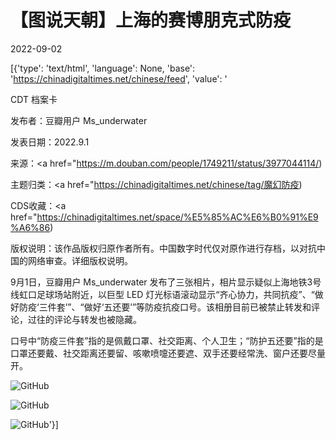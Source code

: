 # 【图说天朝】上海的赛博朋克式防疫

2022-09-02

[{'type': 'text/html', 'language': None, 'base': 'https://chinadigitaltimes.net/chinese/feed', 'value': '

CDT 档案卡

发布者：豆瓣用户 Ms_underwater

发表日期：2022.9.1

来源：<a href="https://m.douban.com/people/1749211/status/3977044114/)

主题归类：<a href="https://chinadigitaltimes.net/chinese/tag/魔幻防疫)

CDS收藏：<a href="https://chinadigitaltimes.net/space/%E5%85%AC%E6%B0%91%E9%A6%86)

版权说明：该作品版权归原作者所有。中国数字时代仅对原作进行存档，以对抗中国的网络审查。详细版权说明。





9月1日，豆瓣用户 Ms_underwater 发布了三张相片，相片显示疑似上海地铁3号线虹口足球场站附近，以巨型 LED 灯光标语滚动显示“齐心协力，共同抗疫”、“做好防疫‘三件套’”、“做好‘五还要’”等防疫抗疫口号。该相册目前已被禁止转发和评论，过往的评论与转发也被隐藏。

口号中“防疫三件套”指的是佩戴口罩、社交距离、个人卫生；“防护五还要”指的是口罩还要戴、社交距离还要留、咳嗽喷嚏还要遮、双手还要经常洗、窗户还要尽量开。

![GitHub](https://chinadigitaltimes.net/chinese/files/2022/09/3.jpeg)

![GitHub](https://chinadigitaltimes.net/chinese/files/2022/09/2.jpeg)

![GitHub](https://chinadigitaltimes.net/chinese/files/2022/09/1.jpeg)'}]